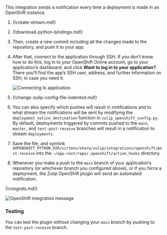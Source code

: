This integration sends a notification every time a deployment is made
in an OpenShift instance.

1.  {!create-stream.md!}

1.  {!download-python-bindings.md!}

1.  Then, create a new commit including all the changes made to the
    repository, and push it to your app.

1.  After that, connect to the application through SSH. If you don’t know
    how to do this, log in to your OpenShift Online account, go to your
    application’s dashboard, and click **Want to log in to your
    application?**.  There you’ll find the app’s SSH user, address, and
    further information on SSH, in case you need it.

    ![Connecting to application](/static/images/integrations/openshift/002.png)

1.  {!change-zulip-config-file-indented.md!}

1.  You can also specify which pushes will result in notifications and to
    what stream the notifications will be sent by modifying the
    `deployment_notice_destination` function in
    `zulip_openshift_config.py`. By default, deployments triggered by
    commits pushed to the `main`, `master`, and `test-post-receive` branches will
    result in a notification to stream `deployments`.

1.  Save the file, and symlink
    `$OPENSHIFT_PYTHON_DIR/virtenv/share/zulip/integrations/openshift/post-receive`
    into the `~/app-root/repo/.openshift/action_hooks` directory.

1.  Whenever you make a push to the `main` branch of your application’s
    repository (or whichever branch you configured above), or if you force
    a deployment, the Zulip OpenShift plugin will send an automated
    notification.

{!congrats.md!}

![OpenShift integration message](/static/images/integrations/openshift/001.png)

### Testing

You can test the plugin without changing your `main` branch by pushing to the `test-post-receive` branch.
